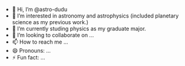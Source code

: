- 👋 Hi, I’m @astro-dudu
- 👀 I’m interested in astronomy and astrophysics (included planetary science as my previous work.)
- 🌱 I’m currently studing physics as my graduate major.
- 💞️ I’m looking to collaborate on ...
- 📫 How to reach me ...
- 😄 Pronouns: ...
- ⚡ Fun fact: ...

<!---
astro-dudu/astro-dudu is a ✨ special ✨ repository because its `README.md` (this file) appears on your GitHub profile.
You can click the Preview link to take a look at your changes.
--->
